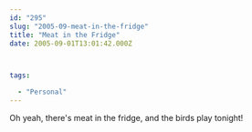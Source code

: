 ```yaml
---
id: "295"
slug: "2005-09-meat-in-the-fridge"
title: "Meat in the Fridge"
date: 2005-09-01T13:01:42.000Z



tags:

  - "Personal"
---
```

<div class="sqs-html-content">
  <p>Oh yeah, there's meat in the fridge, and the birds play tonight!</p>
</div>
